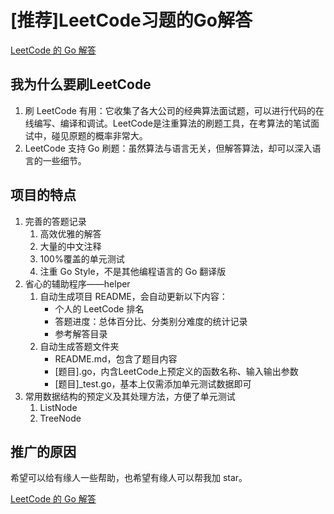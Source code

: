# [推荐]LeetCode习题的Go解答
[LeetCode 的 Go 解答](https://github.com/aQuaYi/LeetCode-in-Go#leetcode-的-go-解答)

## 我为什么要刷LeetCode
1. 刷 LeetCode 有用：它收集了各大公司的经典算法面试题，可以进行代码的在线编写、编译和调试。LeetCode是注重算法的刷题工具，在考算法的笔试面试中，碰见原题的概率非常大。
1. LeetCode 支持 Go 刷题：虽然算法与语言无关，但解答算法，却可以深入语言的一些细节。

## 项目的特点
1. 完善的答题记录
    1. 高效优雅的解答
    1. 大量的中文注释
    1. 100%覆盖的单元测试
    1. 注重 Go Style，不是其他编程语言的 Go 翻译版
1. 省心的辅助程序——helper
    1. 自动生成项目 README，会自动更新以下内容：
        - 个人的 LeetCode 排名
        - 答题进度：总体百分比、分类别分难度的统计记录
        - 参考解答目录
    1. 自动生成答题文件夹
        - README.md，包含了题目内容
        - [题目].go，内含LeetCode上预定义的函数名称、输入输出参数
        - [题目]_test.go，基本上仅需添加单元测试数据即可
1. 常用数据结构的预定义及其处理方法，方便了单元测试
    1. ListNode
    1. TreeNode

## 推广的原因
希望可以给有缘人一些帮助，也希望有缘人可以帮我加 star。

[LeetCode 的 Go 解答](https://github.com/aQuaYi/LeetCode-in-Go#leetcode-的-go-解答)